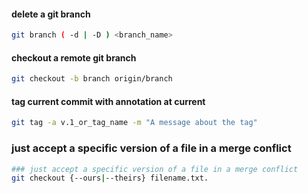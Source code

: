 #### delete a git branch
```sh
git branch ( -d | -D ) <branch_name>
```

#### checkout a remote git branch
```sh
git checkout -b branch origin/branch
```

#### tag current commit with annotation at current
```sh
git tag -a v.1_or_tag_name -m "A message about the tag"
```

### just accept a specific version of a file in a merge conflict
```sh
### just accept a specific version of a file in a merge conflict
git checkout {--ours|--theirs} filename.txt.
```
